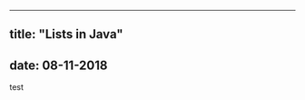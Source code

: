 <!---

Comment test!

I am doing this first time and this is only test blog. Time to time will be better formated, for now focus is on content.

-->

---
title: "Lists in Java"
---
date: 08-11-2018
---

test

